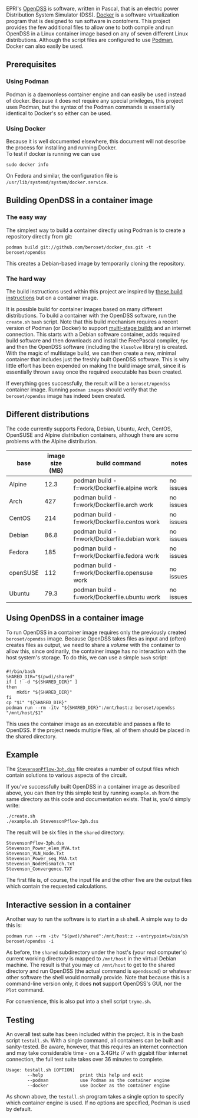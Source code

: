 EPRI's [OpenDSS](https://sourceforge.net/projects/electricdss/) is software, written in Pascal, that is an electric power Distribution System Simulator (DSS).  [Docker](https://www.docker.com/) is a software virtualization program that is designed to run software in *containers*.  This project provides the few additional files to allow one to both compile and run OpenDSS in a Linux container image based on any of seven different Linux distributions.  Although the script files are configured to use [Podman](https://podman.io/), Docker can also easily be used.  

## Prerequisites
### Using Podman
Podman is a daemonless container engine and can easily be used instead of docker.  Because it does not require any special privileges, this project uses Podman, but the syntax of the Podman commands is essentially identical to Docker's so either can be used.

### Using Docker
Because it is well documented elsewhere, this document will not describe the process for installing and running Docker.  
To test if docker is running we can use

    sudo docker info

On Fedora and similar, the configuration file is `/usr/lib/systemd/system/docker.service`.

## Building OpenDSS in a container image
### The easy way
The simplest way to build a container directly using Podman is to create a repository directly from git:

    podman build git://github.com/beroset/docker_dss.git -t beroset/opendss

This creates a Debian-based image by temporarily cloning the repository.

### The hard way
The build instructions used within this project are inspired by [these build instructions](https://sourceforge.net/p/electricdss/discussion/861976/thread/b32b74a2/5f93/attachment/EPRI_Build_OpenDSS_Linux.pdf) but on a container image. 

It is possible build for container images based on many different distributions.  To build a container with the OpenDSS software, run the `create.sh` `bash` script.  Note that this build mechanism requires a recent version of Podman (or Docker) to support [multi-stage builds](https://docs.docker.com/develop/develop-images/multistage-build/) and an internet connection.  This starts with a Debian software container, adds required build software and then downloads and install the FreePascal compiler, `fpc` and then the OpenDSS software (including the `klusolve` library) is created.  With the magic of multistage build, we can then create a new, minimal container that includes just the freshly built OpenDSS software.  This is why little effort has been expended on making the build image small, since it is essentially thrown away once the required executable has been created.

If everything goes successfully, the result will be a `beroset/opendss` container image.  Running `podman images` should verify that the `beroset/opendss` image has indeed been created.

## Different distributions
The code currently supports Fedora, Debian, Ubuntu, Arch, CentOS, OpenSUSE and Alpine distribution containers, although there are some problems with the Alpine distribution.

|base   | image size (MB) | build command | notes                 |
| ----- | ---------- | ------------- | --------------------- |
|Alpine | 12.3 | podman build -f=work/Dockerfile.alpine work | no issues |
|Arch   | 427 | podman build -f=work/Dockerfile.arch work | no issues |
|CentOS | 214 | podman build -f=work/Dockerfile.centos work | no issues |
|Debian | 86.8 | podman build -f=work/Dockerfile.debian work | no issues |
|Fedora | 185 | podman build -f=work/Dockerfile.fedora work | no issues |
|openSUSE | 112 | podman build -f=work/Dockerfile.opensuse work | no issues |
|Ubuntu | 79.3 | podman build -f=work/Dockerfile.ubuntu work | no issues |

## Using OpenDSS in a container image
To run OpenDSS in a container image requires only the previously created `beroset/opendss` image.  Because OpenDSS takes files as input and (often) creates files as output, we need to share a *volume* with the container to allow this, since ordinarily, the container image has no interaction with the host system's storage.  To do this, we can use a simple `bash` script:

### 
```
#!/bin/bash
SHARED_DIR="$(pwd)/shared"
if [ ! -d "${SHARED_DIR}" ]
then
    mkdir "${SHARED_DIR}"
fi
cp "$1" "${SHARED_DIR}"
podman run --rm -itv "${SHARED_DIR}":/mnt/host:z beroset/opendss "/mnt/host/$1"
```

This uses the container image as an executable and passes a file to OpenDSS.  If the project needs multiple files, all of them should be placed in the shared directory.

## Example
The [`StevensonPflow-3ph.dss`](http://svn.code.sf.net/p/electricdss/code/trunk/Distrib/Examples/Stevenson/StevensonPflow-3ph.dss) file creates a number of output files which contain solutions to various aspects of the circuit.  

If you've successfully built OpenDSS in a container image as described above, you can then try this simple test by running `example.sh` from the same directory as this code and documentation exists.  That is, you'd simply write:

    ./create.sh
    ./example.sh StevensonPflow-3ph.dss

The result will be six files in the `shared` directory:

    StevensonPflow-3ph.dss        
    Stevenson_Power_elem_MVA.txt  
    Stevenson_VLN_Node.Txt
    Stevenson_Power_seq_MVA.txt
    Stevenson_NodeMismatch.Txt  
    Stevenson_Convergence.TXT   

The first file is, of course, the input file and the other five are the output files which contain the requested calculations.

## Interactive session in a container
Another way to run the software is to start in a `sh` shell.  A simple way to do this is:

    podman run --rm -itv "$(pwd)/shared":/mnt/host:z --entrypoint=/bin/sh beroset/opendss -i

As before, the `shared` subdirectory under the host's (your *real* computer's) current working directory is mapped to `/mnt/host` in the virtual Debian machine.  The result is that you may `cd /mnt/host` to get to the shared directory and run OpenDSS (the actual command is `opendsscmd`) or whatever other software the shell would normally provide.  Note that because this is a command-line version only, it does **not** support OpenDSS's GUI, nor the `Plot` command.

For convenience, this is also put into a shell script `tryme.sh`.

## Testing
An overall test suite has been included within the project.  It is in the bash script `testall.sh`.  With a single command, all containers can be built and sanity-tested.  Be aware, however, that this requires an internet connection and may take considerable time - on a 3.4GHz i7 with gigabit fiber internet connection, the full test suite takes over 36 minutes to complete.

    Usage: testall.sh [OPTION]
            --help              print this help and exit
            --podman            use Podman as the container engine
            --docker            use Docker as the container engine

As shown above, the `testall.sh` program takes a single option to specify which container engine is used.  If no options are specified, Podman is used by default.
